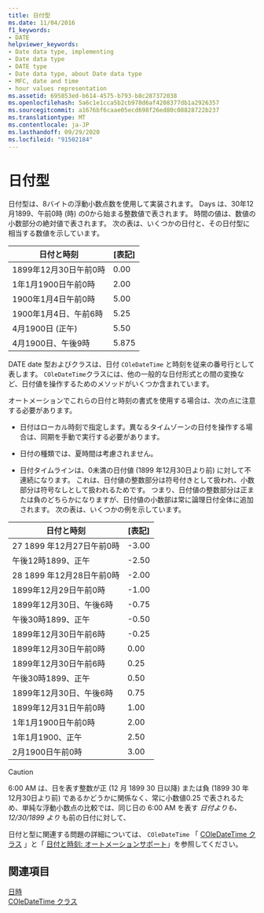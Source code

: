 ```yaml
---
title: 日付型
ms.date: 11/04/2016
f1_keywords:
- DATE
helpviewer_keywords:
- Date data type, implementing
- Date data type
- DATE type
- Date data type, about Date data type
- MFC, date and time
- hour values representation
ms.assetid: 695853ed-b614-4575-b793-b8c287372038
ms.openlocfilehash: 5a6c1e1cca5b2cb978d6af4208377db1a2926357
ms.sourcegitcommit: a1676bf6caae05ecd698f26ed80c08828722b237
ms.translationtype: MT
ms.contentlocale: ja-JP
ms.lasthandoff: 09/29/2020
ms.locfileid: "91502184"
---
```

# <a name="date-type"></a>日付型

日付型は、8バイトの浮動小数点数を使用して実装されます。 Days は、30年12月1899、午前0時 (時) の0から始まる整数値で表されます。 時間の値は、数値の小数部分の絶対値で表されます。 次の表は、いくつかの日付と、その日付型に相当する数値を示しています。

|日付と時刻|[表記]|
|-------------------|--------------------|
|1899年12月30日午前0時|0.00|
|1年1月1900日午前0時|2.00|
|1900年1月4日午前0時|5.00|
|1900年1月4日、午前6時|5.25|
|4月1900日 (正午)|5.50|
|4月1900日、午後9時|5.875|

DATE date 型およびクラスは、日付 `COleDateTime` と時刻を従来の番号行として表します。 `COleDateTime`クラスには、他の一般的な日付形式との間の変換など、日付値を操作するためのメソッドがいくつか含まれています。

オートメーションでこれらの日付と時刻の書式を使用する場合は、次の点に注意する必要があります。

- 日付はローカル時刻で指定します。異なるタイムゾーンの日付を操作する場合は、同期を手動で実行する必要があります。

- 日付の種類では、夏時間は考慮されません。

- 日付タイムラインは、0未満の日付値 (1899 年12月30日より前) に対して不連続になります。 これは、日付値の整数部分は符号付きとして扱われ、小数部分は符号なしとして扱われるためです。 つまり、日付値の整数部分は正または負のどちらかになりますが、日付値の小数部は常に論理日付全体に追加されます。 次の表は、いくつかの例を示しています。

|日付と時刻|[表記]|
|-------------------|--------------------|
|27 1899 年12月27日午前0時|-3.00|
|午後12時1899、正午|-2.50|
|28 1899 年12月28日午前0時|-2.00|
|1899年12月29日午前0時|-1.00|
|1899年12月30日、午後6時|-0.75|
|午後30時1899、正午|-0.50|
|1899年12月30日午前6時|-0.25|
|1899年12月30日午前0時|0.00|
|1899年12月30日午前6時|0.25|
|午後30時1899、正午|0.50|
|1899年12月30日、午後6時|0.75|
|1899年12月31日午前0時|1.00|
|1年1月1900日午前0時|2.00|
|1年1月1900、正午|2.50|
|2月1900日午前0時|3.00|

> [!CAUTION]
> 6:00 AM は、日を表す整数が正 (12 月 1899 30 日以降) または負 (1899 30 年12月30日より前) であるかどうかに関係なく、常に小数値0.25 で表されるため、単純な浮動小数点の比較では、同じ日の 6:00 AM を表す *日付よりも、12/30/1899 より* も前の日付に対して、

日付と型に関連する問題の詳細については、 `COleDateTime` 「 [COleDateTime クラス](../atl-mfc-shared/reference/coledatetime-class.md) 」と「 [日付と時刻: オートメーションサポート](./date-and-time.md)」を参照してください。

## <a name="see-also"></a>関連項目

[日時](../atl-mfc-shared/date-and-time.md)<br/>
[COleDateTime クラス](../atl-mfc-shared/reference/coledatetime-class.md)
